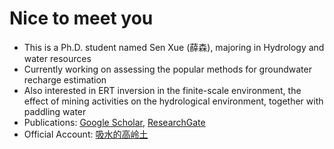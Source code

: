 # Nice to meet you
- This is a Ph.D. student named Sen Xue (薛森), majoring in Hydrology and water resources
- Currently working on assessing the popular methods for groundwater recharge estimation
- Also interested in ERT inversion in the finite-scale environment, the effect of mining activities on the hydrological environment, together with paddling water
- Publications: [Google Scholar](https://scholar.google.com.hk/citations?hl=zh-CN&tzom=-480&user=xsfB2JQAAAAJ), [ResearchGate](https://www.researchgate.net/profile/Sen-Xue-2)
- Official Account: [吸水的高岭土](https://img01.sogoucdn.com/v2/thumb?t=2&url=http%3A%2F%2Fmp.weixin.qq.com%2Frr%3Fsrc%3D3%26timestamp%3D1689784592%26ver%3D1%26signature%3DhSSs5djIDupFQzdjdPeEPiaxehY8t*QDAzZB3jmJ9YPuZ1D9U41wmyMfNapSWaV-hA4sROaQp-fnr0bqjdXabjk9u85jgT6ByF3TFJOP9X8%3D&appid=200580)
